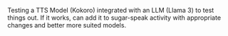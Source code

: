 Testing a TTS Model (Kokoro) integrated with an LLM (Llama 3) to test things out. If it works, can add it to sugar-speak activity with appropriate changes and better more suited models.
